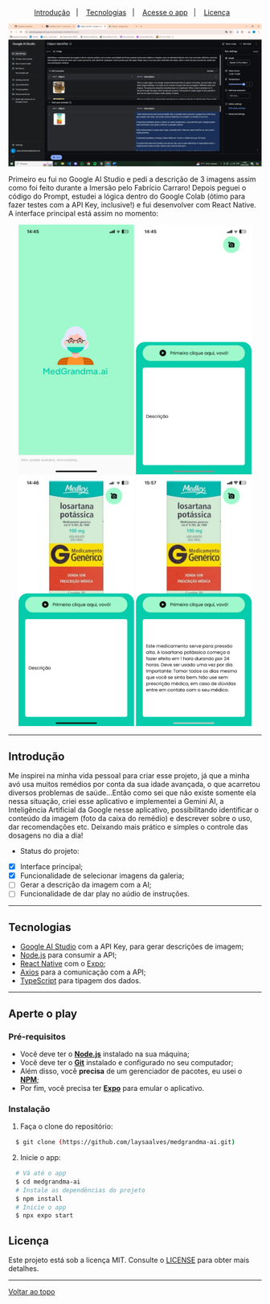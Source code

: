 <p align="center">
  <a href="#introdução">Introdução</a>&nbsp;&nbsp;&nbsp;|&nbsp;&nbsp;&nbsp;
  <a href="#tecnologias">Tecnologias</a>&nbsp;&nbsp;&nbsp;|&nbsp;&nbsp;&nbsp;
  <a href="#aperte-o-play">Acesse o app</a>&nbsp;&nbsp;&nbsp;|&nbsp;&nbsp;&nbsp;
  <a href="#licença">Licença</a>&nbsp;&nbsp;&nbsp;
</p>

<p align="center">
  <img alt="image-00" width="650px" src="./.github/base-image.PNG"/> 
<p>
<p>Primeiro eu fui no Google AI Studio e pedi a descrição de 3 imagens assim como foi feito durante a Imersão pelo Fabrício Carraro! Depois peguei o código do Prompt, estudei a lógica dentro do Google Colab (ótimo para fazer testes com a API Key, inclusive!) e fui desenvolver com React Native. A interface principal está assim no momento:</p>
<p align="center">
  <img alt="image-01" width="230px" src="./.github/image-01.PNG" />
  <img alt="image-02" width="230px" src="./.github/image-02.PNG" />
  <img alt="image-03" width="230px" src="./.github/image-03.PNG" />
  <img alt="image-04" width="230px" src="./.github/image-04.PNG" />
<p>

---
## Introdução

Me inspirei na minha vida pessoal para criar esse projeto, já que a minha avó usa muitos remédios por conta da sua idade avançada, o que acarretou diversos problemas de saúde...Então como sei que não existe somente ela nessa situação, criei esse aplicativo e implementei a Gemini AI, a Inteligência Artificial da Google nesse aplicativo, possibilitando identificar o conteúdo da imagem (foto da caixa do remédio) e descrever sobre o uso, dar recomendações etc. Deixando mais prático e simples o controle das dosagens no dia a dia!

- Status do projeto:
- [x] Interface principal;
- [x] Funcionalidade de selecionar imagens da galeria;
- [ ] Gerar a descrição da imagem com a AI;
- [ ] Funcionalidade de dar play no aúdio de instruções.
---
## Tecnologias

-  [Google AI Studio](https://aistudio.google.com/) com a API Key, para gerar descrições de imagem;
-  [Node.js](https://nodejs.org/en/docs/) para consumir a API;
-  [React Native](http://facebook.github.io/react-native/) com o [Expo](https://expo.io/);
-  [Axios](https://github.com/axios/axios) para a comunicação com a API;
-  [TypeScript](https://www.typescriptlang.org/) para tipagem dos dados.

---
## Aperte o play

### Pré-requisitos

  - Você deve ter o **[Node.js](https://nodejs.org/en/)** instalado na sua máquina;
  - Você deve ter o **[Git](https://git-scm.com/)** instalado e configurado no seu computador;
  - Além disso, você **precisa** de um gerenciador de pacotes, eu usei o **[NPM](https://www.npmjs.com/)**;
  - Por fim, você precisa ter **[Expo](https://expo.io/)** para emular o aplicativo.

### Instalação

1. Faça o clone do repositório:

```bash
  $ git clone (https://github.com/laysaalves/medgrandma-ai.git)
```

2. Inicie o app:

```bash
  # Vá até o app
  $ cd medgrandma-ai
  # Instale as dependências do projeto
  $ npm install
  # Inicie o app
  $ npx expo start
```
## Licença

Este projeto está sob a licença MIT. Consulte o [LICENSE](LICENSE.md) para obter mais detalhes.

---
[Voltar ao topo](#introdução)<br>
